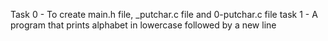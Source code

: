 Task 0		-	 To create main.h file, _putchar.c file and 0-putchar.c file
task 1		-	A program that prints alphabet in lowercase followed by a new line

